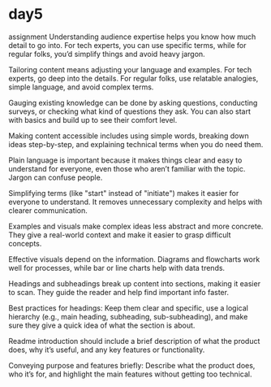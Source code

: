 # day5
assignment
Understanding audience expertise helps you know how much detail to go into. For tech experts, you can use specific terms, while for regular folks, you’d simplify things and avoid heavy jargon.

Tailoring content means adjusting your language and examples. For tech experts, go deep into the details. For regular folks, use relatable analogies, simple language, and avoid complex terms.

Gauging existing knowledge can be done by asking questions, conducting surveys, or checking what kind of questions they ask. You can also start with basics and build up to see their comfort level.

Making content accessible includes using simple words, breaking down ideas step-by-step, and explaining technical terms when you do need them.

Plain language is important because it makes things clear and easy to understand for everyone, even those who aren’t familiar with the topic. Jargon can confuse people.

Simplifying terms (like "start" instead of "initiate") makes it easier for everyone to understand. It removes unnecessary complexity and helps with clearer communication.

Examples and visuals make complex ideas less abstract and more concrete. They give a real-world context and make it easier to grasp difficult concepts.

Effective visuals depend on the information. Diagrams and flowcharts work well for processes, while bar or line charts help with data trends.

Headings and subheadings break up content into sections, making it easier to scan. They guide the reader and help find important info faster.

Best practices for headings: Keep them clear and specific, use a logical hierarchy (e.g., main heading, subheading, sub-subheading), and make sure they give a quick idea of what the section is about.

Readme introduction should include a brief description of what the product does, why it’s useful, and any key features or functionality.

Conveying purpose and features briefly: Describe what the product does, who it’s for, and highlight the main features without getting too technical.
